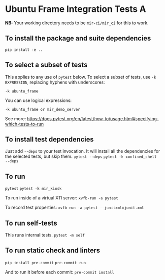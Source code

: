 # Ubuntu Frame Integration Tests A

**NB:** Your working directory needs to be `mir-ci/mir_ci` for this to work.

## To install the package and suite dependencies
`pip install -e ..`

## To select a subset of tests
This applies to any use of `pytest` below. To select a subset of tests,
use `-k EXPRESSION`, replacing hyphens with underscores:

`-k ubuntu_frame`

You can use logical expressions:

`-k ubuntu_frame or mir_demo_server`

See more:
https://docs.pytest.org/en/latest/how-to/usage.html#specifying-which-tests-to-run

## To install test dependencies
Just add `--deps` to your test invocation. It will install all the dependencies
for the selected tests, but skip them.
`pytest --deps`
`pytest -k confined_shell --deps`

## To run
`pytest`
`pytest -k mir_kiosk`

To run inside of a virtual X11 server:
`xvfb-run -a pytest`

To record test properties:
`xvfb-run -a pytest --junitxml=junit.xml`

## To run self-tests
This runs internal tests.
`pytest -m self`

## To run static check and linters
`pip install pre-commit`
`pre-commit run`

And to run it before each commit:
`pre-commit install`
